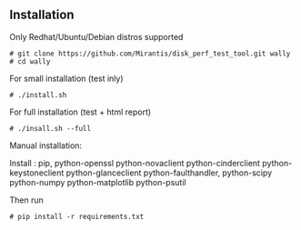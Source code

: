 Installation
------------

Only Redhat/Ubuntu/Debian distros supported

	# git clone https://github.com/Mirantis/disk_perf_test_tool.git wally
	# cd wally

For small installation (test inly)

	# ./install.sh

For full installation (test + html report)

	# ./insall.sh --full


Manual installation:

Install : pip, python-openssl python-novaclient python-cinderclient
python-keystoneclient python-glanceclient python-faulthandler,
python-scipy python-numpy python-matplotlib python-psutil

Then run
	
	# pip install -r requirements.txt
